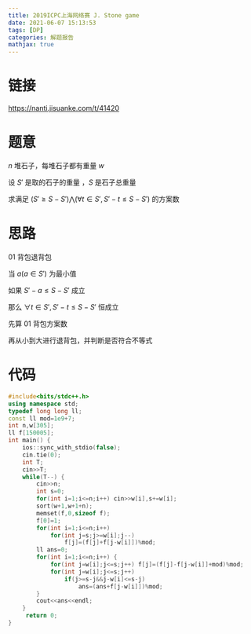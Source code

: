 ```yaml
---
title: 2019ICPC上海网络赛 J. Stone game
date: 2021-06-07 15:13:53
tags: [DP]
categories: 解题报告
mathjax: true
---
```


# 链接

<https://nanti.jisuanke.com/t/41420>

# 题意

$n$ 堆石子，每堆石子都有重量 $w$

设 $S'$ 是取的石子的重量 ，$S$ 是石子总重量

求满足 $(S' \ge S-S') \bigwedge (\forall t\in S',S'−t \le S−S')$ 的方案数

<!--more-->

# 思路

01 背包退背包

当 $a(a\in S')$ 为最小值

如果 $S′−a\le S−S′$ 成立

那么 $\forall t\in S′,S′−t\le S−S′$ 恒成立

先算 $0 1$ 背包方案数

再从小到大进行退背包，并判断是否符合不等式

# 代码

```cpp
#include<bits/stdc++.h>
using namespace std;
typedef long long ll;
const ll mod=1e9+7;
int n,w[305];
ll f[150005];
int main() {
    ios::sync_with_stdio(false);
    cin.tie(0);
    int T;
    cin>>T;
    while(T--) {
        cin>>n;
        int s=0;
        for(int i=1;i<=n;i++) cin>>w[i],s+=w[i];
        sort(w+1,w+1+n);
        memset(f,0,sizeof f);
        f[0]=1;
        for(int i=1;i<=n;i++)
            for(int j=s;j>=w[i];j--)
                f[j]=(f[j]+f[j-w[i]])%mod;
        ll ans=0;
        for(int i=1;i<=n;i++) {
            for(int j=w[i];j<=s;j++) f[j]=(f[j]-f[j-w[i]]+mod)%mod;
            for(int j=w[i];j<=s;j++)
                if(j>=s-j&&j-w[i]<=s-j)
                    ans=(ans+f[j-w[i]])%mod;
        }
        cout<<ans<<endl;
    }
     return 0;
}
```